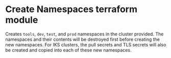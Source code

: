 # Create Namespaces terraform module

Creates `tools`, `dev`, `test`, and `prod` namespaces in the cluster provided. The namespaces and 
their contents will be destroyed first before creating the new namespaces. For IKS clusters, the pull 
secrets and TLS secrets will also be created and copied into each of these new namespaces.

